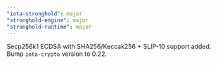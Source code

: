 ```yaml
---
"iota-stronghold": major
"stronghold-engine": major
"stronghold-runtime": major
---
```


Secp256k1 ECDSA with SHA256/Keccak256 + SLIP-10 support added.
Bump `iota-crypto` version to 0.22.
